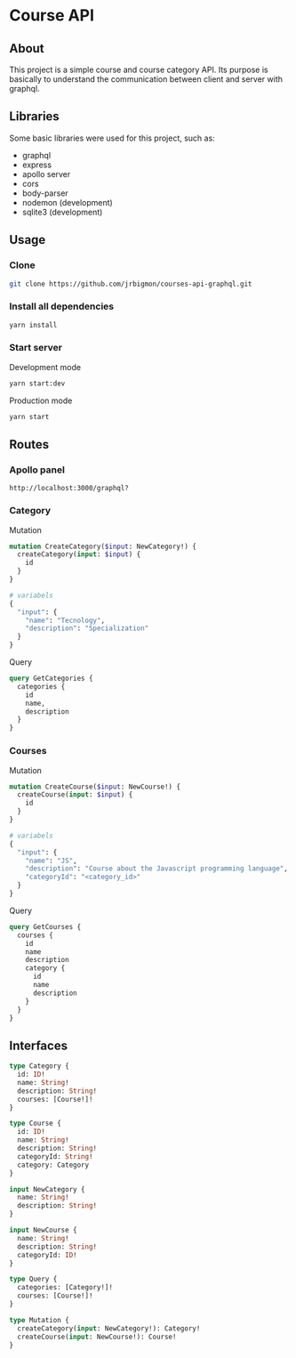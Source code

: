 # Course API

## About

This project is a simple course and course category API. 
Its purpose is basically to understand the communication between client and server with graphql.

## Libraries
Some basic libraries were used for this project, such as:
- graphql
- express
- apollo server
- cors
- body-parser
- nodemon (development)
- sqlite3 (development)

## Usage

### Clone
```bash
git clone https://github.com/jrbigmon/courses-api-graphql.git
```

### Install all dependencies
```bash
yarn install
```

### Start server
Development mode
```bash
yarn start:dev
```

Production mode
```bash
yarn start
```

## Routes

### Apollo panel
```
http://localhost:3000/graphql?
```

### Category

Mutation
```graphql
mutation CreateCategory($input: NewCategory!) {
  createCategory(input: $input) {
    id
  }
}

# variabels
{
  "input": {
    "name": "Tecnology",
    "description": "Specialization"
  }
}
```

Query
```graphql
query GetCategories {
  categories {
    id
    name,
    description
  }
}
```

### Courses

Mutation
```graphql
mutation CreateCourse($input: NewCourse!) {
  createCourse(input: $input) {
    id
  }
}

# variabels
{
  "input": {
    "name": "JS",
    "description": "Course about the Javascript programming language",
    "categoryId": "<category_id>"
  }
}
```

Query
```graphql
query GetCourses {
  courses {
    id
    name
    description
    category {
      id
      name
      description
    }
  }
}
```

## Interfaces

```graphql
type Category {
  id: ID!
  name: String!
  description: String!
  courses: [Course!]!
}

type Course {
  id: ID!
  name: String!
  description: String!
  categoryId: String!
  category: Category
}

input NewCategory {
  name: String!
  description: String!
}

input NewCourse {
  name: String!
  description: String!
  categoryId: ID!
}

type Query {
  categories: [Category!]!
  courses: [Course!]!
}

type Mutation {
  createCategory(input: NewCategory!): Category!
  createCourse(input: NewCourse!): Course!
}
```

